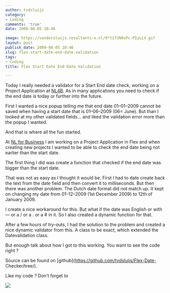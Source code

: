 ```yaml
---
author: tvdsluijs
category:
- Coding
comments: 'true'
date: 2009-06-05 10:46

image: https://vandersluijs.resultants-e.nl/0*ti7JN9sPc-PIyLLV.gif
layout: post
publish_date: 2009-06-05 10:46
slug: flex-start-date-end-date-validation
tags:
- Coding
title: Flex Start Date End Date Validation

---
```

Today I really needed a validator for a Start End date check, working on a
Project Application at [NL4B](http://www.nl4b.com/). As in many applications
you need to check if the end date is today or further into the future.  
  
First I wanted a nice popup telling me that end date 01–01–2009 cannot be
saved when having a start date that is 01–06–2009 (06= June). But than I
looked at my other validated fields… and liked the validation error more than
the popup I wanted.  
  
And that is where all the fun started.  
  
  
  
At [NL for Business](http://www.nl4b.com/ "NL For Business") I am working on a
Project Application in Flex and when creating new projects I wanted to be able
to check the end date being not earlier than the start date.  
  
The first thing I did was create a function that checked if the end date was
bigger than the start date.  
  
That was not as easy as I thought it would be. First I had to date create back
the text from the date field and then convert it to milliseconds. But then
there was another problem. The Dutch date format did not match up. It kept on
changing my date from 01–12–2009 (1st December 2009) to 12th of January 2009.  
  
I create a nice workaround for this. But what if the date was English or with
— or a / or a . or a # in it. So I also created a dynamic function for that.  
  
After a few hours of try-outs, I had the solution to the problem and created a
nice dynamic validator from this. A class to be exact, which extended the
Datevalidation class.  
  
But enough talk about how I got to this working. You want to see the code
right ?

Source can be found on [github](https://github.com/tvdsluijs/Flex-Date-
Checker/tree/).  
  
Like my code ? Don’t forget to

![](https://vandersluijs.resultants-e.nl/0*ti7JN9sPc-PIyLLV.gif)


